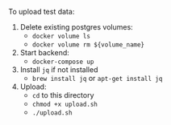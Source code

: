 To upload test data:

1. Delete existing postgres volumes:
    - `docker volume ls`
    - `docker volume rm ${volume_name}`
2. Start backend:
    - `docker-compose up`
3. Install `jq` if not installed
    - `brew install jq` or `apt-get install jq`
4. Upload:
    - `cd` to this directory
    - `chmod +x upload.sh`
    - `./upload.sh`
